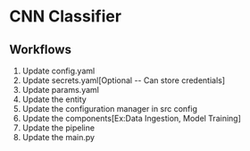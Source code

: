 # CNN Classifier

## Workflows

1. Update config.yaml
2. Update secrets.yaml[Optional -- Can store credentials]
3. Update params.yaml
4. Update the entity
5. Update the configuration manager in src config
6. Update the components[Ex:Data Ingestion, Model Training]
7. Update the pipeline
8. Update the main.py